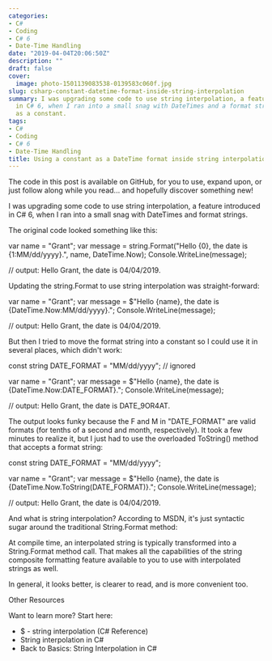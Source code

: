 ```yaml
---
categories:
- C#
- Coding
- C# 6
- Date-Time Handling
date: "2019-04-04T20:06:50Z"
description: ""
draft: false
cover:
  image: photo-1501139083538-0139583c060f.jpg
slug: csharp-constant-datetime-format-inside-string-interpolation
summary: I was upgrading some code to use string interpolation, a feature introduced
  in C# 6, when I ran into a small snag with DateTimes and a format string stored
  as a constant.
tags:
- C#
- Coding
- C# 6
- Date-Time Handling
title: Using a constant as a DateTime format inside string interpolation
---
```





The code in this post is available on GitHub, for you to use, expand upon, or just follow along while you read... and hopefully discover something new!



I was upgrading some code to use string interpolation, a feature introduced in C# 6, when I ran into a small snag with DateTimes and format strings.

The original code looked something like this:

var name = "Grant";
var message = string.Format("Hello {0}, the date is {1:MM/dd/yyyy}.", name, DateTime.Now);
Console.WriteLine(message);

// output: Hello Grant, the date is 04/04/2019.


Updating the string.Format to use string interpolation was straight-forward:

var name = "Grant";
var message = $"Hello {name}, the date is {DateTime.Now:MM/dd/yyyy}.";
Console.WriteLine(message);

// output: Hello Grant, the date is 04/04/2019.


But then I tried to move the format string into a constant so I could use it in several places, which didn't work:

const string DATE_FORMAT = "MM/dd/yyyy";  // ignored

var name = "Grant";
var message = $"Hello {name}, the date is {DateTime.Now:DATE_FORMAT}.";
Console.WriteLine(message);

// output: Hello Grant, the date is DATE_9OR4AT.


The output looks funky because the F and M in "DATE_FORMAT" are valid formats (for tenths of a second and month, respectively). It took a few minutes to realize it, but I just had to use the overloaded ToString() method that accepts a format string:

const string DATE_FORMAT = "MM/dd/yyyy";

var name = "Grant";
var message = $"Hello {name}, the date is {DateTime.Now.ToString(DATE_FORMAT)}.";
Console.WriteLine(message);

// output: Hello Grant, the date is 04/04/2019.


And what is string interpolation? According to MSDN, it's just syntactic sugar around the traditional String.Format method:

At compile time, an interpolated string is typically transformed into a String.Format method call. That makes all the capabilities of the string composite formatting feature available to you to use with interpolated strings as well.

In general, it looks better, is clearer to read, and is more convenient too.


Other Resources

Want to learn more? Start here:

 * $ - string interpolation (C# Reference)
 * String interpolation in C#
 * Back to Basics: String Interpolation in C#
